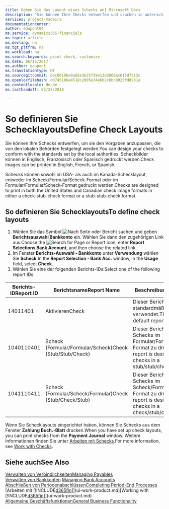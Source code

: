 ```yaml
---
title: Geben Sie das Layout eines Schecks an| Microsoft Docs
description: "Sie können Ihre Checks entwerfen und srucken in unterschiedliche Formaten, um Standardwerten zu entsprechen."
services: project-madeira
documentationcenter: 
author: edupont04
ms.service: dynamics365-financials
ms.topic: article
ms.devlang: na
ms.tgt_pltfrm: na
ms.workload: na
ms.search.keywords: print check, customize
ms.date: 06/15/2017
ms.author: edupont
ms.translationtype: HT
ms.sourcegitcommit: bec0619be0a65e3625759e13d2866ac615d7513c
ms.openlocfilehash: dd745186e4518c2005e34e6b2cbbc8925fd8931e
ms.contentlocale: de-de
ms.lasthandoff: 03/22/2018

---
```

# <a name="define-check-layouts"></a><span data-ttu-id="49736-103">So definieren Sie Schecklayouts</span><span class="sxs-lookup"><span data-stu-id="49736-103">Define Check Layouts</span></span>
<span data-ttu-id="49736-104">Sie können Ihre Schecks entwerfen, um sie den Vorgaben anzupassen, die von den lokalen Behörden festgelegt werden.</span><span class="sxs-lookup"><span data-stu-id="49736-104">You can design your checks to conform with the standards set by the local authorities.</span></span> <span data-ttu-id="49736-105">Scheckbilder können in Englisch, Französisch oder Spanisch gedruckt werden.</span><span class="sxs-lookup"><span data-stu-id="49736-105">Check images can be printed in English, French, or Spanish.</span></span>

<span data-ttu-id="49736-106">Schecks können sowohl im USA- als auch im Kanada-Schecklayout, entweder im Scheck/Formular/Scheck-Format oder im Formular/Formular/Scheck-Format gedruckt werden.</span><span class="sxs-lookup"><span data-stu-id="49736-106">Checks are designed to print in both the United States and Canadian check image formats in either a check-stub-check format or a stub-stub-check format.</span></span>

## <a name="to-define-check-layouts"></a><span data-ttu-id="49736-107">So definieren Sie Schecklayouts</span><span class="sxs-lookup"><span data-stu-id="49736-107">To define check layouts</span></span>
1. <span data-ttu-id="49736-108">Wählen Sie das Symbol ![Nach Seite oder Bericht suchen](media/ui-search/search_small.png "Nach Seite oder Bericht suchen") und geben **Berichtsauswahl Bankkonto** ein. Wählen Sie dann den zugehörigen Link aus.</span><span class="sxs-lookup"><span data-stu-id="49736-108">Choose the ![Search for Page or Report](media/ui-search/search_small.png "Search for Page or Report icon") icon, enter **Report Selections Bank Account**, and then choose the related link.</span></span>
2. <span data-ttu-id="49736-109">Im Fenster **Berichts-Auswahl - Bankkonto** unter **Verwendung** wählen Sie **Scheck**.</span><span class="sxs-lookup"><span data-stu-id="49736-109">In the **Report Selection - Bank Acc.** window, in the **Usage** field, select **Check**.</span></span>
3. <span data-ttu-id="49736-110">Wählen Sie eine der folgenden Berichts-IDs:</span><span class="sxs-lookup"><span data-stu-id="49736-110">Select one of the following report IDs.</span></span>

| <span data-ttu-id="49736-111">Berichts-ID</span><span class="sxs-lookup"><span data-stu-id="49736-111">Report ID</span></span> | <span data-ttu-id="49736-112">Berichtsname</span><span class="sxs-lookup"><span data-stu-id="49736-112">Report Name</span></span> | <span data-ttu-id="49736-113">Beschreibung</span><span class="sxs-lookup"><span data-stu-id="49736-113">Description</span></span> |
| --- | --- | --- |
| <span data-ttu-id="49736-114">1401</span><span class="sxs-lookup"><span data-stu-id="49736-114">1401</span></span> |<span data-ttu-id="49736-115">Aktivieren</span><span class="sxs-lookup"><span data-stu-id="49736-115">Check</span></span> |<span data-ttu-id="49736-116">Dieser Bericht wird standardmäßig verwendet.</span><span class="sxs-lookup"><span data-stu-id="49736-116">This is the default report.</span></span> |
| <span data-ttu-id="49736-117">10401</span><span class="sxs-lookup"><span data-stu-id="49736-117">10401</span></span> |<span data-ttu-id="49736-118">Scheck (Formular/Formular/Scheck)</span><span class="sxs-lookup"><span data-stu-id="49736-118">Check (Stub/Stub/Check)</span></span> |<span data-ttu-id="49736-119">Dieser Bericht dient dazu, Schecks im Formular/Formular/Scheck-Format zu drucken.</span><span class="sxs-lookup"><span data-stu-id="49736-119">This report is designed to print checks in a stub/stub/check format.</span></span> |
| <span data-ttu-id="49736-120">10411</span><span class="sxs-lookup"><span data-stu-id="49736-120">10411</span></span> |<span data-ttu-id="49736-121">Scheck (Formular/Scheck/Formular)</span><span class="sxs-lookup"><span data-stu-id="49736-121">Check (Stub/Check/Stub)</span></span> |<span data-ttu-id="49736-122">Dieser Bericht dient dazu, Schecks im Scheck/Formular/Scheck-Format zu drucken.</span><span class="sxs-lookup"><span data-stu-id="49736-122">This report is designed to print checks in a check/stub/check format.</span></span> |

<span data-ttu-id="49736-123">Wenn Sie Schecklayouts eingerichtet haben, können Sie Schecks aus dem Fenster **Zahlung Buch.-Blatt** drucken.</span><span class="sxs-lookup"><span data-stu-id="49736-123">When you have set up check layouts, you can print checks from the **Payment Journal** window.</span></span> <span data-ttu-id="49736-124">Weitere Informationen finden Sie unter [Arbeiten mit Schecks](payables-how-work-checks.md).</span><span class="sxs-lookup"><span data-stu-id="49736-124">For more information, see [Work with Checks](payables-how-work-checks.md).</span></span>

## <a name="see-also"></a><span data-ttu-id="49736-125">Siehe auch</span><span class="sxs-lookup"><span data-stu-id="49736-125">See Also</span></span>
[<span data-ttu-id="49736-126">Verwalten von Verbindlichkeiten</span><span class="sxs-lookup"><span data-stu-id="49736-126">Managing Payables</span></span>](payables-manage-payables.md)  
<span data-ttu-id="49736-127">[Verwalten von Bankkonten](bank-manage-bank-accounts.md) </span><span class="sxs-lookup"><span data-stu-id="49736-127">[Managing Bank Accounts](bank-manage-bank-accounts.md) </span></span>  
[<span data-ttu-id="49736-128">Abschließen von Periodenabschlüssen</span><span class="sxs-lookup"><span data-stu-id="49736-128">Completing Period-End Processes</span></span>](year-how-complete-period-end-processes.md)  
<span data-ttu-id="49736-129">[Arbeiten mit [!INCLUDE[d365fin](includes/d365fin_md.md)]](ui-work-product.md)</span><span class="sxs-lookup"><span data-stu-id="49736-129">[Working with [!INCLUDE[d365fin](includes/d365fin_md.md)]](ui-work-product.md)</span></span>  
[<span data-ttu-id="49736-130">Allgemeine Geschäftsfunktionen</span><span class="sxs-lookup"><span data-stu-id="49736-130">General Business Functionality</span></span>](ui-across-business-areas.md)

